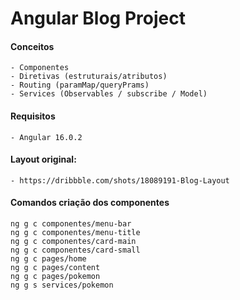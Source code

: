 # Angular Blog Project

#### Conceitos
    - Componentes
    - Diretivas (estruturais/atributos)
    - Routing (paramMap/queryPrams)
    - Services (Observables / subscribe / Model)

#### Requisitos
    - Angular 16.0.2

#### Layout original:
    - https://dribbble.com/shots/18089191-Blog-Layout

#### Comandos criação dos componentes
    ng g c componentes/menu-bar
    ng g c componentes/menu-title
    ng g c componentes/card-main
    ng g c componentes/card-small
    ng g c pages/home
    ng g c pages/content
    ng g c pages/pokemon
    ng g s services/pokemon
